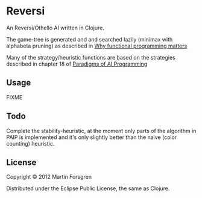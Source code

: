 # Reversi

An Reversi/Othello AI written in Clojure.

The game-tree is generated and and searched lazily (minimax with alphabeta pruning)
as described in
[Why functional programming matters](http://www.cse.chalmers.se/~rjmh/Papers/whyfp.html)

Many of the strategy/heuristic functions are based on the strategies described
in chapter 18 of [Paradigms of AI Programming](http://norvig.com/paip.html)

## Usage

FIXME

## Todo

Complete the stability-heuristic, at the moment only parts of the algorithm in
PAIP is implemented and it's only slightly better than the naive
(color counting) heuristic.

## License

Copyright © 2012 Martin Forsgren

Distributed under the Eclipse Public License, the same as Clojure.
